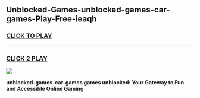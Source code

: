 
## Unblocked-Games-unblocked-games-car-games-Play-Free-ieaqh
<h3>
<a href="https://premium76.site?title=unblocked-games-car-games&ref=10A">CLICK TO PLAY</a></h3>
<hr>

<h3>
<a href="https://premium76.site?title=unblocked-games-car-games&ref=10A">CLICK 2 PLAY</a>
  
</h3>

<a href="https://premium76.site?title=unblocked-games-car-games&ref=10A"><img src="https://clearcache.store/games.png"></a>


**unblocked-games-car-games games unblocked: Your Gateway to Fun and Accessible Online Gaming**
